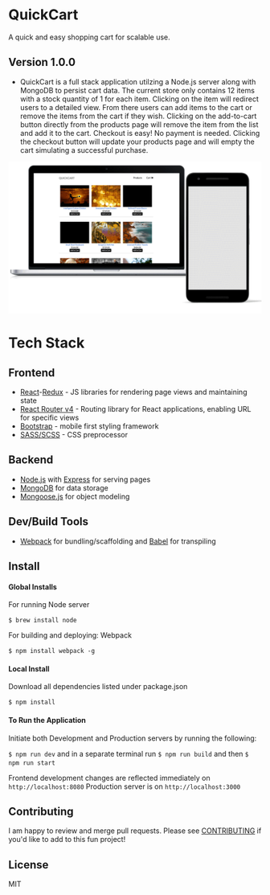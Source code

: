# QuickCart
A quick and easy shopping cart for scalable use.
## Version 1.0.0
* QuickCart is a full stack application utilzing a Node.js server along with MongoDB to persist cart data. The current store only contains 12 items with a stock quantity of 1 for each item. Clicking on the item will redirect users to a detailed view. From there users can add items to the cart or remove the items from the cart if they wish. Clicking on the add-to-cart button directly from the products page will remove the item from the list and add it to the cart. Checkout is easy! No payment is needed. Clicking the checkout button will update your products page and will empty the cart simulating a successful purchase.

![QuickCart](images/quickCartGif.gif "QuickCart")

# Tech Stack
## Frontend
* [React](https://facebook.github.io/react/)-[Redux](https://github.com/reactjs/redux) - JS libraries for rendering page views and maintaining state
* [React Router v4](https://github.com/ReactTraining/react-router) - Routing library for React applications, enabling URL for specific views
* [Bootstrap](http://getbootstrap.com/) - mobile first styling framework
* [SASS/SCSS](http://sass-lang.com/) - CSS preprocessor

## Backend
* [Node.js](https://nodejs.org/en/) with [Express](http://expressjs.com/) for serving pages
* [MongoDB](https://www.mongodb.com) for data storage
* [Mongoose.js](http://mongoosejs.com/) for object modeling
## Dev/Build Tools
* [Webpack](https://webpack.github.io/) for bundling/scaffolding and [Babel](https://babeljs.io/) for transpiling

## Install
#### Global Installs

For running Node server

```
$ brew install node
```

For building and deploying: Webpack

```
$ npm install webpack -g
```
#### Local Install

Download all dependencies listed under package.json

```
$ npm install
```

#### To Run the Application
Initiate both Development and Production servers by running the following:

```$ npm run dev``` and in a separate terminal run ```$ npm run build``` and then ```$ npm run start```

Frontend development changes are reflected immediately on ```http://localhost:8080```
Production server is on ```http://localhost:3000```

## Contributing

I am happy to review and merge pull requests. Please see [CONTRIBUTING](CONTRIBUTING.md) if you'd like to add to this fun project!

## License

MIT
